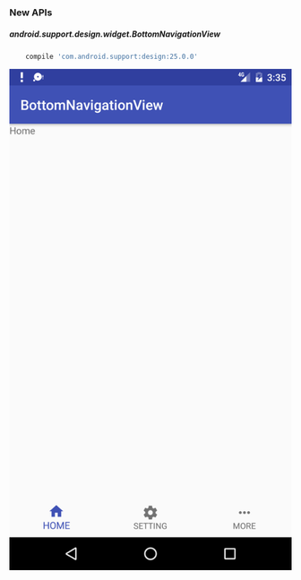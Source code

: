 ### New APIs
##### android.support.design.widget.BottomNavigationView

```groovy
    compile 'com.android.support:design:25.0.0'
```

<p align="center">
    <img src="Screenshot.png" alt="Screenshot sample app"/>
</p>